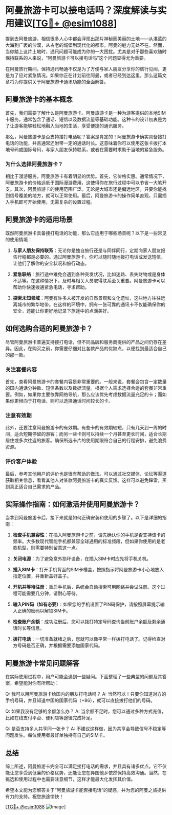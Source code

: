 # 阿曼旅游卡可以接电话吗？深度解读与实用建议[[TG💪+ @esim1088](https://t.me/s/esim1088)]

提到去阿曼旅游，相信很多人心中都会浮现出那片神秘而美丽的土地——从湛蓝的大海到广袤的沙漠，从古老的城堡到现代化的都市，阿曼的魅力无处不在。然而，当你踏上这片土地时，通讯问题可能成为你的一大困扰。尤其是对于那些喜欢随时保持联系的人来说，“阿曼旅游卡可以接电话吗”这个问题显得尤为重要。

在阿曼旅行期间，保持通讯畅通不仅是为了方便与家人朋友分享你的旅行见闻，更是为了应对紧急情况。如果你正在计划前往阿曼，或者已经到达这里，那么这篇文章将为你提供关于阿曼旅游卡通讯功能的全面解答。

## 阿曼旅游卡的基本概念

首先，我们需要了解什么是阿曼旅游卡。阿曼旅游卡是一种为游客提供的本地SIM卡服务，通常包含了通话、短信以及数据流量等基础功能。这种卡的设计初衷是为了让游客能够轻松地融入当地的生活，享受便捷的通讯服务。

那么，阿曼旅游卡是否支持接打电话呢？答案是肯定的！阿曼旅游卡确实具备接打电话的功能，并且通常还附带一定的通话时长。这意味着你可以使用这张卡拨打本地号码或国际号码，与家人朋友保持联系，或者在需要时求助于当地的紧急服务。

### 为什么选择阿曼旅游卡？

相比于漫游服务，阿曼旅游卡有着明显的优势。首先，它价格实惠。通常情况下，阿曼旅游卡的价格远低于国际漫游费用，这使得你在旅行过程中可以节省一大笔开支。其次，阿曼旅游卡的使用范围广泛。无论是大城市还是偏远地区，只要你能找到信号覆盖的地方，就可以正常使用。最后，阿曼旅游卡的操作简单直观，只需插入手机即可开始使用，无需复杂的设置过程。

## 阿曼旅游卡的适用场景

既然阿曼旅游卡具备接打电话的功能，那么它适用于哪些场景呢？以下是一些常见的使用情境：

1. **与家人朋友保持联系**：无论你是独自旅行还是与同伴同行，定期向家人朋友报告行程都是必要的。通过阿曼旅游卡，你可以随时随地拨打电话或发送短信，让他们了解你的安全状况和旅行动态。
   
2. **紧急联络**：旅行途中难免会遇到各种突发状况，比如迷路、丢失财物或是身体不适等。在这种情况下，及时与相关人员取得联系至关重要。阿曼旅游卡可以帮助你快速拨通紧急电话，寻求帮助。

3. **探索未知领域**：阿曼有许多未被开发的自然景观和文化遗址，这些地方往往远离城市的繁华地带。在这样的环境中，拥有一张可靠的通讯卡不仅能确保你的安全，还能让你更好地记录下旅途中的点滴美好。

## 如何选购合适的阿曼旅游卡？

尽管阿曼旅游卡普遍支持接打电话，但不同品牌和服务商提供的产品之间仍存在差异。因此，在购买之前，你需要仔细对比各款产品的优缺点，以便找到最适合自己的那一款。

### 关注套餐内容

首先，查看阿曼旅游卡的套餐内容是非常重要的。一般来说，套餐会包含一定数量的国内通话分钟数、短信条数以及数据流量。根据个人需求选择合适的套餐非常重要。例如，如果你主要依靠网络导航，那么应该优先考虑数据流量充足的卡；而如果你更倾向于打电话，则可以选择通话时间较长的卡。

### 注意有效期

此外，还要注意阿曼旅游卡的有效期。有些卡的有效期较短，只有几天到一周的时间，适合短期停留的游客；而另一些卡则可以持续一个月甚至更长时间，适合长期居住或多次往返的旅客。确保所选卡片的使用期限符合自己的行程安排，避免浪费资源。

### 评价客户体验

最后，参考其他用户的评价也是很有帮助的做法。可以通过社交媒体、论坛等渠道获取相关信息，看看其他人对某款阿曼旅游卡的真实反馈。这样可以避免踩雷，买到真正适合自己需求的产品。

## 实际操作指南：如何激活并使用阿曼旅游卡？

当拿到阿曼旅游卡后，接下来就是如何正确安装和使用的步骤了。以下是详细的指南：

1. **检查手机兼容性**：在插入阿曼旅游卡之前，请先确认你的手机是否支持该卡的频率。大多数现代智能手机都兼容全球通用的标准频段，但如果你使用的是老款机型，则需要特别留意这一点。

2. **关闭电源**：为了避免意外损坏设备，在插入SIM卡时应先将手机关机。

3. **插入SIM卡**：打开手机背面的SIM卡槽盖，按照指示将阿曼旅游卡小心地放入指定位置，并重新盖好盖子。

4. **开机并等待注册**：重启手机后，系统会自动搜索可用网络并尝试注册。这个过程可能需要几分钟，请耐心等待。

5. **输入PIN码（如有必要）**：如果您的手机设置了PIN码保护，请按照屏幕提示输入正确的密码以解锁SIM卡。

6. **检查账户余额**：成功注册后，您可以拨打特定号码查询当前账户余额及剩余通话时长等信息。

7. **拨打电话**：一切准备就绪之后，您就可以像平常一样拨打电话了。记得检查对方号码是否正确，并根据需要添加国家代码。

## 阿曼旅游卡常见问题解答

在实际使用过程中，用户可能会遇到一些疑问。下面整理了一些典型的问题及其答案，希望能对你有所帮助：

Q: 我可以用阿曼旅游卡给国内的朋友打电话吗？
A: 当然可以！只要你知道对方的手机号码，并且知道中国的国家代码（+86），就可以直接拨打他们的号码。

Q: 如果我没有足够的余额怎么办？
A: 当余额不足时，您可以通过多种方式充值，比如在线支付平台、便利店等途径完成补足。

Q: 是否支持多人共享同一张卡？
A: 不建议这样做，因为共享会导致信号不稳定等问题发生。每位使用者最好单独持有自己的SIM卡。

## 总结

综上所述，阿曼旅游卡完全可以满足接打电话的需求，并且具有诸多优点。它不仅能让您享受到低廉的价格优势，还能让您在异国他乡依然保持高效沟通。当然，在挑选和使用过程中也需要注意细节，这样才能最大化发挥其价值。

希望本文能为您解答关于“阿曼旅游卡能否接电话”的疑惑，并为您的阿曼之旅提供有力的支持。祝您旅途愉快！

[[TG💪+ @esim1088](https://t.me/s/esim1088) ![Image](https://i.postimg.cc/4NQfJmqS/Snipaste-2025-05-13-00-14-12.png)]